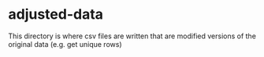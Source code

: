 # adjusted-data

This directory is where csv files are written that are modified versions of the original data (e.g. get unique rows)